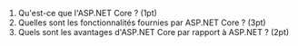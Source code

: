 1. Qu'est-ce que l'ASP.NET Core ? (1pt)
2. Quelles sont les fonctionnalités fournies par ASP.NET Core ? (3pt)
3. Quels sont les avantages d'ASP.NET Core par rapport à ASP.NET ? (2pt)